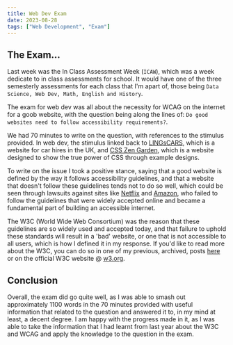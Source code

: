 ```yaml
---
title: Web Dev Exam
date: 2023-08-28
tags: ["Web Development", "Exam"]
---
```


## The Exam...
Last week was the In Class Assessment Week (`ICAW`), which was a week dedicate to in class assessments for school. It would have one of the three semesterly assessments for each class that I'm apart of, those being `Data Science, Web Dev, Math, English and History`.

The exam for web dev was all about the necessity for WCAG on the internet for a goob website, with the question being along the lines of: `Do good websites need to follow accessibility requirements?`.

We had 70 minutes to write on the question, with references to the stimulus provided. In web dev, the stimulus linked back to [LINGsCARS](https://www.lingscars.com/), which is a website for car hires in the UK, and [CSS Zen Garden](https://www.csszengarden.com), which is a website designed to show the true power of CSS through example designs.

To write on the issue I took a positive stance, saying that a good website is defined by the way it follows accessibility guidelines, and that a website that doesn't follow these guidelines tends not to do so well, which could be seen through lawsuits against sites like [Netflix](https://netflix.com) and [Amazon](https://amazon.com), who failed to follow the guidelines that were widely accepted online and became a fundamental part of building an accessible internet.

The W3C (World Wide Web Consortium) was the reason that these guidelines are so widely used and accepted today, and that failure to uphold these standards will result in a 'bad' website, or one that is not accessible to all users, which is how I defined it in my response. If you'd like to read more about the W3C, you can do so in one of my previous, archived, posts [here](https://github.com/joush007/joush007.github.io/blob/yr-11-archived/webDev/03_04_2022-w3cAssignment.md) or on the official W3C website @ [w3.org](https://w3.org/).

## Conclusion
Overall, the exam did go quite well, as I was able to smash out approximately 1100 words in the 70 minutes provided with useful information that related to the question and answered it to, in my mind at least, a decent degree. I am happy with the progress made in it, as I was able to take the information that I had learnt from last year about the W3C and WCAG and apply the knowledge to the question in the exam.